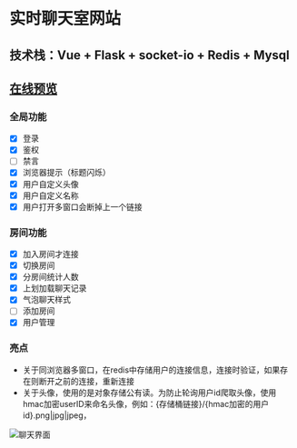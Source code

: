 # 实时聊天室网站
## 技术栈：Vue + Flask + socket-io + Redis + Mysql 
## [在线预览](https://chat.bro9.vip)
### 全局功能
- [x] 登录
- [x] 鉴权
- [ ] 禁言
- [X] 浏览器提示（标题闪烁）
- [x] 用户自定义头像
- [x] 用户自定义名称
- [X] 用户打开多窗口会断掉上一个链接
### 房间功能
- [X] 加入房间才连接
- [x] 切换房间
- [X] 分房间统计人数
- [X] 上划加载聊天记录
- [X] 气泡聊天样式
- [ ] 添加房间
- [x] 用户管理

### 亮点

- 关于同浏览器多窗口，在redis中存储用户的连接信息，连接时验证，如果存在则断开之前的连接，重新连接
- 关于头像，使用的是对象存储公有读。为防止轮询用户id爬取头像，使用hmac加密userID来命名头像，例如：{存储桶链接}/{hmac加密的用户id}.png|jpg|jpeg，

![聊天界面](https://bro9-1327032498.cos.ap-nanjing.myqcloud.com/20250710175948.png)